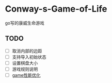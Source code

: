 # Conway-s-Game-of-Life
go写的康威生命游戏
## TODO
- [ ] 取消内部的边距  
- [ ] 支持导入初始状态  
- [ ] 设置棋盘大小
- [ ] 游戏规则说明
- [ ] [game性能优化](https://geektutu.com/post/hpg-slice.html)